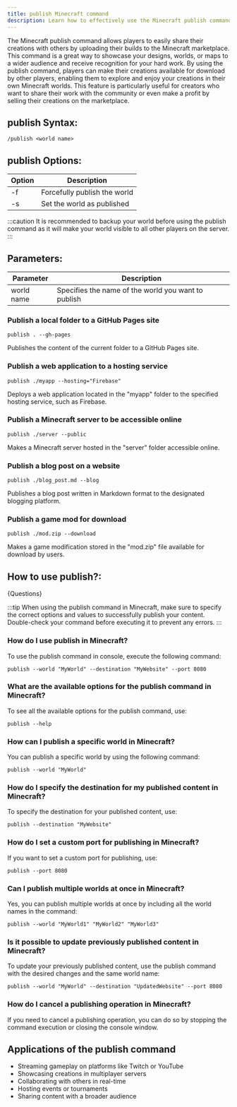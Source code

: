 ```yaml
---
title: publish Minecraft command
description: Learn how to effectively use the Minecraft publish command to share your creations with others and showcase your builds in the game.
---
```


The Minecraft publish command allows players to easily share their creations with others by uploading their builds to the Minecraft marketplace. This command is a great way to showcase your designs, worlds, or maps to a wider audience and receive recognition for your hard work. By using the publish command, players can make their creations available for download by other players, enabling them to explore and enjoy your creations in their own Minecraft worlds. This feature is particularly useful for creators who want to share their work with the community or even make a profit by selling their creations on the marketplace.

## publish Syntax:
```console
/publish <world name>
```

## publish Options:
| Option    | Description                   |
|-----------|-------------------------------|
| -f        | Forcefully publish the world  |
| -s        | Set the world as published     |

:::caution
It is recommended to backup your world before using the publish command as it will make your world visible to all other players on the server.
:::

## Parameters:
| Parameter   | Description                  |
|-------------|------------------------------|
| world name  | Specifies the name of the world you want to publish |
### Publish a local folder to a GitHub Pages site
```console
publish . --gh-pages
```
Publishes the content of the current folder to a GitHub Pages site.

### Publish a web application to a hosting service
```console
publish ./myapp --hosting="Firebase"
```
Deploys a web application located in the "myapp" folder to the specified hosting service, such as Firebase.

### Publish a Minecraft server to be accessible online
```console
publish ./server --public
```
Makes a Minecraft server hosted in the "server" folder accessible online.

### Publish a blog post on a website
```console
publish ./blog_post.md --blog
```
Publishes a blog post written in Markdown format to the designated blogging platform.

### Publish a game mod for download
```console
publish ./mod.zip --download
```
Makes a game modification stored in the "mod.zip" file available for download by users.
## How to use publish?:
{Questions}

:::tip
When using the publish command in Minecraft, make sure to specify the correct options and values to successfully publish your content. Double-check your command before executing it to prevent any errors.
:::

### How do I use publish in Minecraft?
To use the publish command in console, execute the following command:
```console
publish --world "MyWorld" --destination "MyWebsite" --port 8080
```

### What are the available options for the publish command in Minecraft?
To see all the available options for the publish command, use:
```console
publish --help
```

### How can I publish a specific world in Minecraft?
You can publish a specific world by using the following command:
```console
publish --world "MyWorld"
```

### How do I specify the destination for my published content in Minecraft?
To specify the destination for your published content, use:
```console
publish --destination "MyWebsite"
```

### How do I set a custom port for publishing in Minecraft?
If you want to set a custom port for publishing, use:
```console
publish --port 8080
```

### Can I publish multiple worlds at once in Minecraft?
Yes, you can publish multiple worlds at once by including all the world names in the command:
```console
publish --world "MyWorld1" "MyWorld2" "MyWorld3"
```

### Is it possible to update previously published content in Minecraft?
To update your previously published content, use the publish command with the desired changes and the same world name:
```console
publish --world "MyWorld" --destination "UpdatedWebsite" --port 8080
```

### How do I cancel a publishing operation in Minecraft?
If you need to cancel a publishing operation, you can do so by stopping the command execution or closing the console window.
## Applications of the publish command

- Streaming gameplay on platforms like Twitch or YouTube
- Showcasing creations in multiplayer servers
- Collaborating with others in real-time
- Hosting events or tournaments
- Sharing content with a broader audience